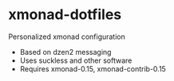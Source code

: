 # xmonad-dotfiles
Personalized xmonad configuration
* Based on dzen2 messaging
* Uses suckless and other software
* Requires xmonad-0.15, xmonad-contrib-0.15

